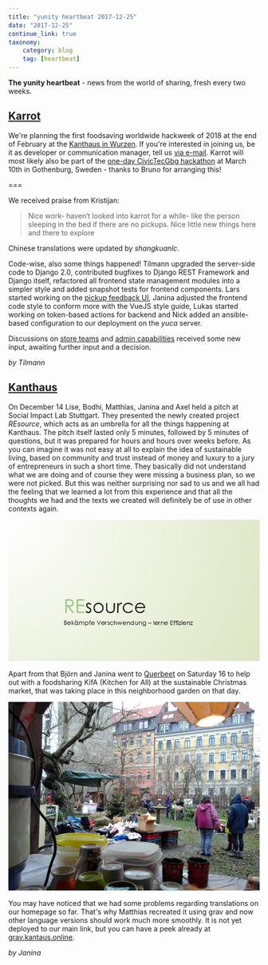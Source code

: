 ```yaml
---
title: "yunity heartbeat 2017-12-25"
date: "2017-12-25"
continue_link: true
taxonomy:
    category: blog
    tag: [heartbeat]
---
```


**The yunity heartbeat** - news from the world of sharing, fresh every two weeks.

## [Karrot](https://karrot.world)

We're planning the first foodsaving worldwide hackweek of 2018 at the end of February at the [Kanthaus in Wurzen](https://kanthaus.online). If you're interested in joining us, be it as developer or communication manager, tell us [via e-mail](mailto:hackweek@foodsaving.world).
Karrot will most likely also be part of the [one-day CivicTecGbg hackathon](http://civictechgbg.se/) at March 10th in Gothenburg, Sweden - thanks to Bruno for arranging this!

===

We received praise from Kristijan:

> Nice work- haven‘t looked into karrot for a while- like the person sleeping in the bed if there are no pickups. Nice little new things here and there to explore

Chinese translations were updated by _shangkuanlc_.

Code-wise, also some things happened! Tilmann upgraded the server-side code to Django 2.0, contributed bugfixes to Django REST Framework and Django itself, refactored all frontend state management modules into a simpler style and added snapshot tests for frontend components.
Lars started working on the [pickup feedback UI](https://github.com/yunity/karrot-frontend/pull/803), Janina adjusted the frontend code style to conform more with the VueJS style guide, Lukas started working on token-based actions for backend and Nick added an ansible-based configuration to our deployment on the _yuca_ server.

Discussions on [store teams](https://github.com/yunity/karrot-frontend/issues/360#issuecomment-353068660) and [admin capabilities](https://github.com/yunity/karrot-frontend/issues/798#issuecomment-353184062) received some new input, awaiting further input and a decision.

_by Tilmann_

## [Kanthaus](https://kanthaus.online)

On December 14 Lise, Bodhi, Matthias, Janina and Axel held a pitch at Social Impact Lab Stuttgart. They presented the newly created project _REsource_, which acts as an umbrella for all the things happening at Kanthaus. The pitch itself lasted only 5 minutes, followed by 5 minutes of questions, but it was prepared for hours and hours over weeks before. As you can imagine it was not easy at all to explain the idea of sustainable living, based on community and trust instead of money and luxury to a jury of entrepreneurs in such a short time. They basically did not understand what we are doing and of course they were missing a business plan, so we were not picked. But this was neither surprising nor sad to us and we all had the feeling that we learned a lot from this experience and that all the thoughts we had and the texts we created will definitely be of use in other contexts again.

![](resourcePresi.png)

Apart from that Björn and Janina went to [Querbeet](http://www.querbeet-leipzig.de/) on Saturday 16 to help out with a foodsharing KifA (Kitchen for All) at the sustainable Christmas market, that was taking place in this neighborhood garden on that day.

![](0querbeet.jpg)

You may have noticed that we had some problems regarding translations on our homepage so far. That's why Matthias recreated it using grav and now other language versions should work much more smoothly. It is not yet deployed to our main link, but you can have a peek already at [grav.kantaus.online](https://grav.kanthaus.online).

_by Janina_
